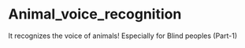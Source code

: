 # Animal_voice_recognition
It recognizes the voice of animals! Especially for Blind peoples (Part-1)
